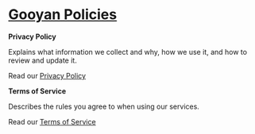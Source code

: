<link rel="icon" href="{{ site.favicon }}" type="image/svg+xml">

# [Gooyan Policies](#)

**Privacy Policy**

Explains what information we collect and why, how we use it, and how to review and update it.

Read our [Privacy Policy](../privacy)


**Terms of Service**

Describes the rules you agree to when using our services.

Read our [Terms of Service](../terms)
